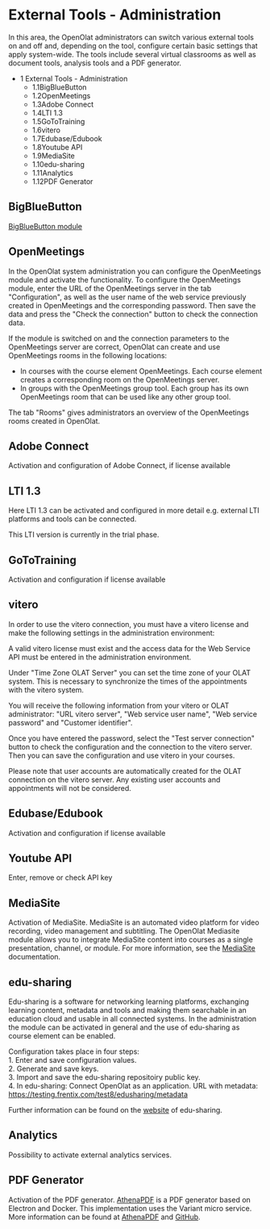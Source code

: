# External Tools - Administration

In this area, the OpenOlat administrators can switch various external tools on
and off and, depending on the tool, configure certain basic settings that
apply system-wide. The tools include several virtual classrooms as well as
document tools, analysis tools and a PDF generator.

  * 1 External Tools - Administration 
    * 1.1BigBlueButton
    * 1.2OpenMeetings
    * 1.3Adobe Connect
    * 1.4LTI 1.3
    * 1.5GoToTraining
    * 1.6vitero
    * 1.7Edubase/Edubook
    * 1.8Youtube API
    * 1.9MediaSite
    * 1.10edu-sharing
    * 1.11Analytics
    * 1.12PDF Generator

## BigBlueButton

[BigBlueButton module](BigBlueButton+module.html)

## OpenMeetings

In the OpenOlat system administration you can configure the OpenMeetings
module and activate the functionality. To configure the OpenMeetings module,
enter the URL of the OpenMeetings server in the tab "Configuration", as well
as the user name of the web service previously created in OpenMeetings and the
corresponding password. Then save the data and press the "Check the
connection" button to check the connection data.

If the module is switched on and the connection parameters to the OpenMeetings
server are correct, OpenOlat can create and use OpenMeetings rooms in the
following locations:

  * In courses with the course element OpenMeetings. Each course element creates a corresponding room on the OpenMeetings server.
  * In groups with the OpenMeetings group tool. Each group has its own OpenMeetings room that can be used like any other group tool.

The tab "Rooms" gives administrators an overview of the OpenMeetings rooms
created in OpenOlat.

  

## Adobe Connect

Activation and configuration of Adobe Connect, if license available

## LTI 1.3

Here LTI 1.3 can be activated and configured in more detail e.g. external LTI
platforms and tools can be connected.

This LTI version is currently in the trial phase.

## GoToTraining

Activation and configuration if license available

## vitero

In order to use the vitero connection, you must have a vitero license and make
the following settings in the administration environment:

A valid vitero license must exist and the access data for the Web Service API
must be entered in the administration environment.

Under "Time Zone OLAT Server" you can set the time zone of your OLAT system.
This is necessary to synchronize the times of the appointments with the vitero
system.

You will receive the following information from your vitero or OLAT
administrator: "URL vitero server", "Web service user name", "Web service
password" and "Customer identifier".

Once you have entered the password, select the "Test server connection" button
to check the configuration and the connection to the vitero server. Then you
can save the configuration and use vitero in your courses.

Please note that user accounts are automatically created for the OLAT
connection on the vitero server. Any existing user accounts and appointments
will not be considered.

## Edubase/Edubook

Activation and configuration if license available

## Youtube API

Enter, remove or check API key

## MediaSite

Activation of MediaSite. MediaSite is an automated video platform for video
recording, video management and subtitling. The OpenOlat Mediasite module
allows you to integrate MediaSite content into courses as a single
presentation, channel, or module. For more information, see the
[MediaSite](https://mediasite.com/) documentation.

  

## edu-sharing

Edu-sharing is a software for networking learning platforms, exchanging
learning content, metadata and tools and making them searchable in an
education cloud and usable in all connected systems. In the administration the
module can be activated in general and the use of edu-sharing as course
element can be enabled.

Configuration takes place in four steps:  
1\. Enter and save configuration values.  
2\. Generate and save keys.  
3\. Import and save the edu-sharing repositoiry public key.  
4\. In edu-sharing: Connect OpenOlat as an application. URL with metadata:
<https://testing.frentix.com/test8/edusharing/metadata>

Further information can be found on the [website](https://edu-sharing.com/) of
edu-sharing.

## Analytics

Possibility to activate external analytics services.

## PDF Generator

Activation of the PDF generator. [AthenaPDF](https://www.athenapdf.com) is a
PDF generator based on Electron and Docker. This implementation uses the
Variant micro service. More information can be found at
[AthenaPDF](https://www.athenapdf.com) and
[GitHub](https://github.com/arachnys/athenapdf/tree/master/weaver).

